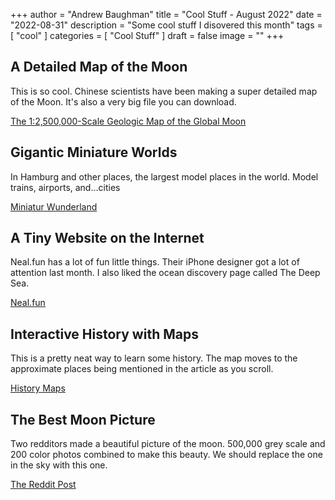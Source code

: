 +++
author = "Andrew Baughman"
title = "Cool Stuff - August 2022"
date = "2022-08-31"
description = "Some cool stuff I disovered this month"
tags = [
    "cool"
]
categories = [
    "Cool Stuff"
]
draft = false
image = ""
+++

## A Detailed Map of the Moon
This is so cool. Chinese scientists have been making a super detailed map of the Moon. It's also a very big file you can download.

[The 1:2,500,000-Scale Geologic Map of the Global Moon](https://www.scidb.cn/en/detail?dataSetId=972277454573928448)

## Gigantic Miniature Worlds
In Hamburg and other places, the largest model places in the world. Model trains, airports, and...cities

[Miniatur Wunderland](https://www.miniatur-wunderland.com/)

## A Tiny Website on the Internet
Neal.fun has a lot of fun little things. Their iPhone designer got a lot of attention last month. I also liked the ocean discovery page called The Deep Sea.

[Neal.fun](https://neal.fun/)

## Interactive History with Maps
This is a pretty neat way to learn some history. The map moves to the approximate places being mentioned in the article as you scroll.

[History Maps](https://history-maps.com/)

## The Best Moon Picture
Two redditors made a beautiful picture of the moon. 500,000 grey scale and 200 color photos combined to make this beauty. We should replace the one in the sky with this one.

[The Reddit Post](https://www.reddit.com/r/space/comments/wtl9fj/two_years_ago_i_teamed_up_with_a_fellow_redditor/)